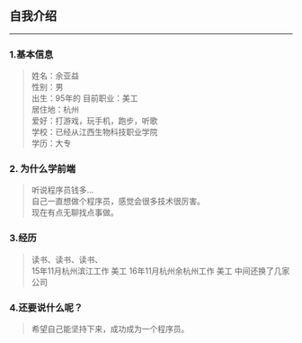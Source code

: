 ## 自我介绍
---
### 1.基本信息
> 姓名：余亚益  
  性别：男  
  出生：95年的
  目前职业：美工  
  居住地：杭州  
  爱好：打游戏，玩手机，跑步，听歌  
  学校：已经从江西生物科技职业学院  
  学历：大专  
  
### 2. 为什么学前端  

>  听说程序员钱多...  
   自己一直想做个程序员，感觉会很多技术很厉害。  
   现在有点无聊找点事做。
   
### 3.经历
>  读书、读书、读书、  
   15年11月杭州滨江工作  美工
   16年11月杭州余杭州工作 美工
   中间还换了几家公司
   
### 4.还要说什么呢？

> 希望自己能坚持下来，成功成为一个程序员。
  
   
   
 


